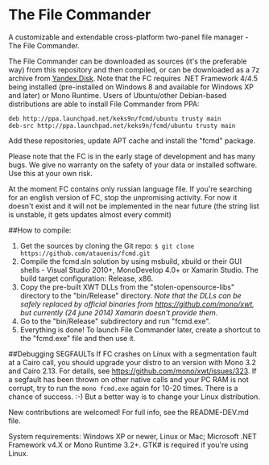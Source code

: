 The File Commander
====

A customizable and extendable cross-platform two-panel file manager - The File Commander.

The File Commander can be downloaded as sources (it's the preferable way) from this repository and then compiled, or can be downloaded as a 7z archive from [Yandex.Disk](https://yadi.sk/d/XNZXI4MkTucdB). Note that the FC requires .NET Framework 4/4.5 being installed (pre-installed on Windows 8 and available for Windows XP and later) or Mono Runtime. Users of Ubuntu/other Debian-based distributions are able to install File Commander from PPA:

    deb http://ppa.launchpad.net/keks9n/fcmd/ubuntu trusty main 
    deb-src http://ppa.launchpad.net/keks9n/fcmd/ubuntu trusty main 
  
Add these repositories, update APT cache and install the "fcmd" package.

Please note that the FC is in the early stage of development and has many bugs. We give no warranty on the safety of your data or installed software. Use this at your own risk.

At the moment FC contains only russian language file. If you're searching for an english version of FC, stop the unpromising activity. For now it doesn't exist and it will not be implemented in the near future (the string list is unstable, it gets updates almost every commit)

##How to compile:

1. Get the sources by cloning the Git repo: `$ git clone https://github.com/atauenis/fcmd.git`
2. Compile the fcmd.sln solution by using msbuild, xbuild or their GUI shells - Visual Studio 2010+, MonoDevelop 4.0+ or Xamarin Studio. The build target configuration: Release, x86.
3. Copy the pre-built XWT DLLs from the "stolen-opensource-libs" directory to the "bin/Release" directory.
   *Note that the DLLs can be safely replaced by official binaries from https://github.com/mono/xwt, but currently (24 june 2014) Xamarin doesn't provide them.*
4. Go to the "bin/Release" subdirectory and run "fcmd.exe".
5. Everything is done! To launch File Commander later, create a shortcut to the "fcmd.exe" file and then use it.

##Debugging SEGFAULTs
If FC crashes on Linux with a segmentation fault at a Cairo call, you should upgrade your distro to an version with Mono 3.2 and Cairo 2.13. For details, see https://github.com/mono/xwt/issues/323.
If a segfault has been thrown on other native calls and your PC RAM is not corrupt, try to run the `mono fcmd.exe` again for 10-20 times. There is a chance of success. :-) But a better way is to change your Linux distribution.

New contributions are welcomed! For full info, see the README-DEV.md file.

System requirements: Windows XP or newer, Linux or Mac; Microsoft .NET Framework v4.X or Mono Runtime 3.2+. GTK# is required if you're using Linux.
